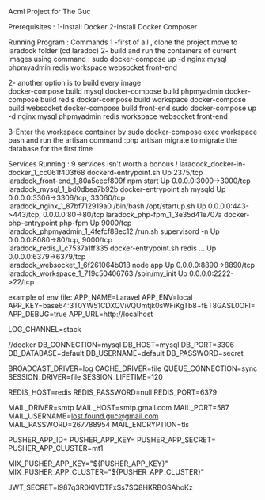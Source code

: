 Acml Project for The Guc 

Prerequisites :
1-Install Docker 
2-Install Docker Composer 

Running Program :
Commands 
1 -first of all , clone the project move to laradock folder (cd laradoc)
2- build and run the containers of current images using command :
sudo docker-compose up -d nginx mysql phpmyadmin redis workspace websocket front-end 

2- another option is to build every image  
docker-compose build mysql
docker-compose build phpmyadmin
docker-compose build redis
docker-compose build workspace
docker-compose build websocket
docker-compose build front-end
sudo docker-compose up -d nginx mysql phpmyadmin redis workspace websocket front-end 

3-Enter the workspace container  by 
sudo docker-compose exec workspace bash
and run the artisan command :php artisan migrate
to migrate the database for the first time 

Services Running : 9 services isn't worth a bonous !
laradock_docker-in-docker_1_cc061f403f68   dockerd-entrypoint.sh            Up      2375/tcp                                
laradock_front-end_1_80a5eecf809f          npm start                        Up      0.0.0.0:3000->3000/tcp                  
laradock_mysql_1_bd0dbea7b92b              docker-entrypoint.sh mysqld      Up      0.0.0.0:3306->3306/tcp, 33060/tcp       
laradock_nginx_1_87bf712919a0              /bin/bash /opt/startup.sh        Up      0.0.0.0:443->443/tcp, 0.0.0.0:80->80/tcp
laradock_php-fpm_1_3e35d41e707a            docker-php-entrypoint php-fpm    Up      9000/tcp                                
laradock_phpmyadmin_1_4fefcf88ec12         /run.sh supervisord -n           Up      0.0.0.0:8080->80/tcp, 9000/tcp          
laradock_redis_1_c7537a1ff335              docker-entrypoint.sh redis ...   Up      0.0.0.0:6379->6379/tcp                  
laradock_websocket_1_6f261064b018          node app                         Up      0.0.0.0:8890->8890/tcp                  
laradock_workspace_1_719c50406763          /sbin/my_init                    Up      0.0.0.0:2222->22/tcp   

example of env file:
APP_NAME=Laravel
APP_ENV=local
APP_KEY=base64:3T0YW51CDXQViVQUmtjk0sWFiKgTb8+fET8GASL0OFI=
APP_DEBUG=true
APP_URL=http://localhost

LOG_CHANNEL=stack



//docker
DB_CONNECTION=mysql
DB_HOST=mysql
DB_PORT=3306
DB_DATABASE=default
DB_USERNAME=default
DB_PASSWORD=secret

BROADCAST_DRIVER=log
CACHE_DRIVER=file
QUEUE_CONNECTION=sync
SESSION_DRIVER=file
SESSION_LIFETIME=120

REDIS_HOST=redis
REDIS_PASSWORD=null
REDIS_PORT=6379

MAIL_DRIVER=smtp
MAIL_HOST=smtp.gmail.com
MAIL_PORT=587
MAIL_USERNAME=lost.found.guc@gmail.com
MAIL_PASSWORD=267788954
MAIL_ENCRYPTION=tls

PUSHER_APP_ID=
PUSHER_APP_KEY=
PUSHER_APP_SECRET=
PUSHER_APP_CLUSTER=mt1

MIX_PUSHER_APP_KEY="${PUSHER_APP_KEY}"
MIX_PUSHER_APP_CLUSTER="${PUSHER_APP_CLUSTER}"

JWT_SECRET=l987q3R0KlVDTFxSs7SQ8HKRBOSAhoKz




